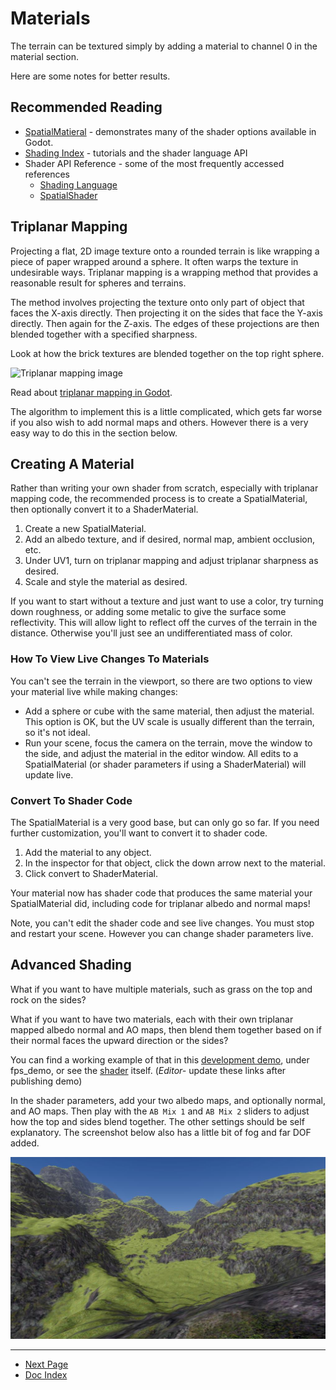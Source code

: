 # Materials

The terrain can be textured simply by adding a material to channel 0 in the material section.

Here are some notes for better results.

## Recommended Reading

* [SpatialMatieral](https://docs.godotengine.org/en/3.1/tutorials/3d/spatial_material.html) - demonstrates many of the shader options available in Godot.
* [Shading Index](https://docs.godotengine.org/en/3.1/tutorials/shading/index.html) - tutorials and the shader language API
* Shader API Reference - some of the most frequently accessed references
  * [Shading Language](https://docs.godotengine.org/en/3.1/tutorials/shading/shading_reference/shading_language.html)
  * [SpatialShader](https://docs.godotengine.org/en/3.1/tutorials/shading/shading_reference/spatial_shader.html)


## Triplanar Mapping

Projecting a flat, 2D image texture onto a rounded terrain is like wrapping a piece of paper wrapped around a sphere. It often warps the texture in undesirable ways. Triplanar mapping is a wrapping method that provides a reasonable result for spheres and terrains. 

The method involves projecting the texture onto only part of object that faces the X-axis directly. Then projecting it on the sides that face the Y-axis directly. Then again for the Z-axis. The edges of these projections are then blended together with a specified sharpness.

Look at how the brick textures are blended together on the top right sphere.

![Triplanar mapping image](https://docs.godotengine.org/en/3.1/_images/spatial_material25.png)

Read about [triplanar mapping in Godot](https://docs.godotengine.org/en/3.1/tutorials/3d/spatial_material.html?highlight=triplanar%20#triplanar-mapping).

The algorithm to implement this is a little complicated, which gets far worse if you also wish to add normal maps and others. However there is a very easy way to do this in the section below.

## Creating A Material

Rather than writing your own shader from scratch, especially with triplanar mapping code, the recommended process is to create a SpatialMaterial, then optionally convert it to a ShaderMaterial.

1. Create a new SpatialMaterial.
1. Add an albedo texture, and if desired, normal map, ambient occlusion, etc.
1. Under UV1, turn on triplanar mapping and adjust triplanar sharpness as desired.
1. Scale and style the material as desired.

If you want to start without a texture and just want to use a color, try turning down roughness, or adding some metalic to give the surface some reflectivity. This will allow light to reflect off the curves of the terrain in the distance. Otherwise you'll just see an undifferentiated mass of color.


### How To View Live Changes To Materials
You can't see the terrain in the viewport, so there are two options to view your material live while making changes:
* Add a sphere or cube with the same material, then adjust the material. This option is OK, but the UV scale is usually different than the terrain, so it's not ideal.
* Run your scene, focus the camera on the terrain, move the window to the side, and adjust the material in the editor window. All edits to a SpatialMaterial (or shader parameters if using a ShaderMaterial) will update live.

### Convert To Shader Code

The SpatialMaterial is a very good base, but can only go so far. If you need further customization, you'll want to convert it to shader code.

1. Add the material to any object.
1. In the inspector for that object, click the down arrow next to the material.
1. Click convert to ShaderMaterial.

Your material now has shader code that produces the same material your SpatialMaterial did, including code for triplanar albedo and normal maps!

Note, you can't edit the shader code and see live changes. You must stop and restart your scene. However you can change shader parameters live.

## Advanced Shading

What if you want to have multiple materials, such as grass on the top and rock on the sides?

What if you want to have two materials, each with their own triplanar mapped albedo normal and AO maps, then blend them together based on if their normal faces the upward direction or the sides?

You can find a working example of that in this [development demo](https://github.com/tinmanjuggernaut/voxelgame/tree/fps_demo/project), under fps_demo, or see the [shader](https://github.com/tinmanjuggernaut/voxelgame/blob/fps_demo/project/fps_demo/materials/triplanar.shader) itself. (*Editor-* update these links after publishing demo)

In the shader parameters, add your two albedo maps, and optionally normal, and AO maps. Then play with the `AB Mix 1` and `AB Mix 2` sliders to adjust how the top and sides blend together. The other settings should be self explanatory. The screenshot below also has a little bit of fog and far DOF added.

![textured terrain](images/textured-terrain.jpg)


---
* [Next Page](05_collision.md)
* [Doc Index](01_get-started.md)